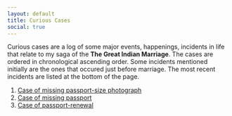 ```yaml
---
layout: default
title: Curious Cases
social: true
---
```


Curious cases are a log of some major events, happenings, incidents in life that relate to my saga of the **The Great 
Indian Marriage**. The cases are ordered in chronological ascending order. Some incidents mentioned initially are the
ones that occured just before marriage. The most recent incidents are listed at the bottom of the page.

1. [Case of missing passport-size photograph](/cases/passport-photo.html)
1. <a href="/cases/passport.html">Case of missing passport</a>
1. <a href="/cases/passport-renew.html">Case of passport-renewal</a>
